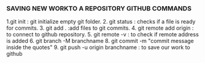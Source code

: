 ### SAVING NEW WORKTO A REPOSITORY GITHUB COMMANDS
1.git init : git initialize empty git folder.
2. git status : checks if a file is ready for commits.
3. git add . :add files to git commits.
4. git remote add origin <linkname> : to connect to github repository.
5. git remote -v : to check if remote address is added
6. git branch -M branchname
8. git commit -m "commit message inside the quotes"
9. git push -u origin branchname : to save our work to github
